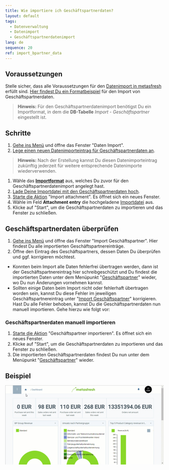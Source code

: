 ```yaml
---
title: Wie importiere ich Geschäftspartnerdaten?
layout: default
tags:
  - Datenverwaltung
  - Datenimport
  - Geschäftspartnerdatenimport
lang: de
sequence: 20
ref: import_bpartner_data
---
```


## Voraussetzungen
Stelle sicher, dass alle Voraussetzungen für den [Datenimport in metasfresh](Datenimport_in_metasfresh) erfüllt sind. [Hier findest Du ein Formatbeispiel](Importformat_Beispiel_GPartner) für den Import von Geschäftspartnerdaten.
 >**Hinweis:** Für den Geschäftspartnerdatenimport benötigst Du ein Importformat, in dem die **DB-Tabelle** *Import - Geschäftspartner* eingestellt ist.

## Schritte
1. [Gehe ins Menü](Menu) und öffne das Fenster "Daten Import".
1. [Lege einen neuen Datenimporteintrag für Geschäftspartnerdaten an](Neuer_Datensatz_Fenster_Webui).
 >**Hinweis:** Nach der Erstellung kannst Du diesen Datenimporteintrag zukünftig jederzeit für weitere entsprechende Datenimporte wiederverwenden.

1. Wähle das [**Importformat**](Importformat_anlegen) aus, welches Du zuvor für den Geschäftspartnerdatenimport angelegt hast.
1. [Lade Deine Importdatei mit den Geschäftspartnerdaten hoch](Dateihandling).
1. [Starte die Aktion](AktionStarten) "Import attachment". Es öffnet sich ein neues Fenster.
1. Wähle im Feld **Attachment entry** die hochgeladene [Importdatei](Importdatei_nuetzliche_Hinweise) aus.
1. Klicke auf "Start", um die Geschäftspartnerdaten zu importieren und das Fenster zu schließen.

## Geschäftspartnerdaten überprüfen
1. [Gehe ins Menü](Menu) und öffne das Fenster "Import Geschäftspartner". Hier findest Du alle importierten Geschäftspartnereinträge.
1. Öffne den Eintrag des Geschäftspartners, dessen Daten Du überprüfen und ggf. korrigieren möchtest.
 - Konnten beim Import alle Daten fehlerfrei übertragen werden, dann ist der Geschäftspartnereintrag hier schreibgeschützt und Du findest die importierten Daten unter dem Menüpunkt "[Geschäftspartner](Menu)" wieder, wo Du nun Änderungen vornehmen kannst.
 - Sollten einige Daten beim Import nicht oder fehlerhaft übertragen worden sein, kannst Du diese Fehler im jeweiligen Geschäftspartnereintrag unter "[Import Geschäftspartner](Menu)" korrigieren. Hast Du alle Fehler behoben, kannst Du die Geschäftspartnerdaten nun manuell importieren. Gehe hierzu wie folgt vor:

### Geschäftspartnerdaten manuell importieren
1. [Starte die Aktion](AktionStarten) "Geschäftspartner importieren". Es öffnet sich ein neues Fenster.
1. Klicke auf "Start", um die Geschäftspartnerdaten zu importieren und das Fenster zu schließen.
1. Die importierten Geschäftspartnerdaten findest Du nun unter dem Menüpunkt "[Geschäftspartner](Menu)" wieder.

## Beispiel
![](assets/GPartnerdaten_importieren.gif)
